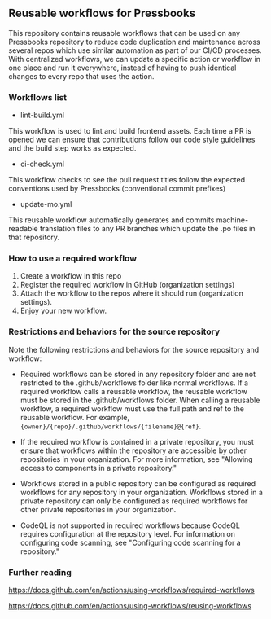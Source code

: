 ## Reusable workflows for Pressbooks

This repository contains reusable workflows that can be used on any Pressbooks repository to reduce code duplication and maintenance across several repos which use similar automation as part of our CI/CD processes. With centralized workflows, we can update a specific action or workflow in one place and run it everywhere, instead of having to push identical changes to every repo that uses the action.

### Workflows list

* lint-build.yml

This workflow is used to lint and build frontend assets. Each time a PR is opened we can ensure that contributions follow our code style guidelines and the build step works as expected.

* ci-check.yml

This workflow checks to see the pull request titles follow the expected conventions used by Pressbooks (conventional commit prefixes)

* update-mo.yml

This reusable workflow automatically generates and commits machine-readable translation files to any PR branches which update the .po files in that repository.

### How to use a required workflow

1. Create a workflow in this repo
2. Register the required workflow in GitHub (organization settings)
3. Attach the workflow to the repos where it should run (organization settings).
4. Enjoy your new workflow.

### Restrictions and behaviors for the source repository

Note the following restrictions and behaviors for the source repository and workflow:

* Required workflows can be stored in any repository folder and are not restricted to the .github/workflows folder like normal workflows. If a required workflow calls a reusable workflow, the reusable workflow must be stored in the .github/workflows folder. When calling a reusable workflow, a required workflow must use the full path and ref to the reusable workflow. For example, `{owner}/{repo}/.github/workflows/{filename}@{ref}`.

* If the required workflow is contained in a private repository, you must ensure that workflows within the repository are accessible by other repositories in your organization. For more information, see "Allowing access to components in a private repository."

* Workflows stored in a public repository can be configured as required workflows for any repository in your organization. Workflows stored in a private repository can only be configured as required workflows for other private repositories in your organization.

* CodeQL is not supported in required workflows because CodeQL requires configuration at the repository level. For information on configuring code scanning, see "Configuring code scanning for a repository."

### Further reading

https://docs.github.com/en/actions/using-workflows/required-workflows

https://docs.github.com/en/actions/using-workflows/reusing-workflows
